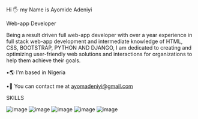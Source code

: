 Hi 🖐 my Name is Ayomide Adeniyi

Web-app Developer

Being a result driven full web-app developer with over a year experience in full stack web-app development and intermediate knowledge of 	HTML, CSS, BOOTSTRAP, PYTHON AND DJANGO, I am dedicated to creating and optimizing user-friendly web solutions and interactions for organizations to help them achieve their goals.

•🌎 I'm based in Nigeria

•📧 You can contact me at ayomadeniyi@gmail.com

SKILLS

![image](https://user-images.githubusercontent.com/https://developer.mozilla.org/en-US/docs/Glossary/HTML5)
![image](https://user-images.githubusercontent.com/121904838/223647874-6505049f-601e-44d3-b430-327189d55dbc.png)
![image](https://user-images.githubusercontent.com/121904838/223648091-6a2db8ef-1812-4d0e-8cf7-3452044dc623.png)
![image](https://user-images.githubusercontent.com/121904838/223648265-b97c84d8-5084-4719-9461-b86dd996a40b.png)
![image](https://user-images.githubusercontent.com/121904838/223648452-6dae610d-984c-4646-82bc-e038b76fe1dc.png)


